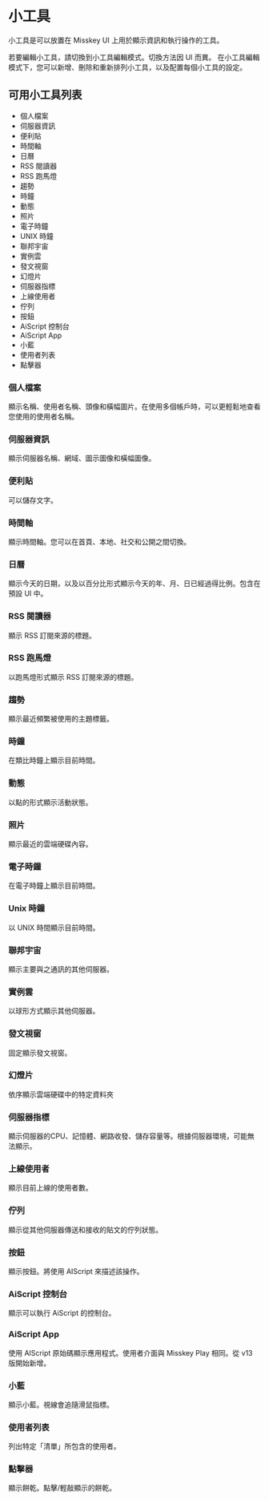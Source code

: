 # 小工具
小工具是可以放置在 Misskey UI 上用於顯示資訊和執行操作的工具。

若要編輯小工具，請切換到小工具編輯模式。切換方法因 UI 而異。
在小工具編輯模式下，您可以新增、刪除和重新排列小工具，以及配置每個小工具的設定。

## 可用小工具列表

- 個人檔案
- 伺服器資訊
- 便利貼
- 時間軸
- 日曆
- RSS 閱讀器
- RSS 跑馬燈
- 趨勢
- 時鐘
- 動態
- 照片
- 電子時鐘
- UNIX 時鐘
- 聯邦宇宙
- 實例雲
- 發文視窗
- 幻燈片
- 伺服器指標
- 上線使用者
- 佇列
- 按鈕
- AiScript 控制台
- AiScript App
- 小藍
- 使用者列表
- 點擊器

### 個人檔案

顯示名稱、使用者名稱、頭像和橫幅圖片。在使用多個帳戶時，可以更輕鬆地查看您使用的使用者名稱。

### 伺服器資訊

顯示伺服器名稱、網域、圖示圖像和橫幅圖像。

### 便利貼

可以儲存文字。

### 時間軸

顯示時間軸。您可以在首頁、本地、社交和公開之間切換。

### 日曆

顯示今天的日期，以及以百分比形式顯示今天的年、月、日已經過得比例。包含在預設 UI 中。

### RSS 閱讀器

顯示 RSS 訂閱來源的標題。

### RSS 跑馬燈

以跑馬燈形式顯示 RSS 訂閱來源的標題。

### 趨勢

顯示最近頻繁被使用的主題標籤。

### 時鐘

在類比時鐘上顯示目前時間。

### 動態

以點的形式顯示活動狀態。

### 照片

顯示最近的雲端硬碟內容。

### 電子時鐘

在電子時鐘上顯示目前時間。

### Unix 時鐘

以 UNIX 時間顯示目前時間。

### 聯邦宇宙

顯示主要與之通訊的其他伺服器。

### 實例雲

以球形方式顯示其他伺服器。

### 發文視窗

固定顯示發文視窗。

### 幻燈片

依序顯示雲端硬碟中的特定資料夾

### 伺服器指標

顯示伺服器的CPU、記憶體、網路收發、儲存容量等。根據伺服器環境，可能無法顯示。

### 上線使用者

顯示目前上線的使用者數。

### 佇列

顯示從其他伺服器傳送和接收的貼文的佇列狀態。

### 按鈕

顯示按鈕。將使用 AIScript 來描述該操作。

### AiScript 控制台

顯示可以執行 AiScript 的控制台。

### AiScript App

使用 AIScript 原始碼顯示應用程式。使用者介面與 Misskey Play 相同。從 v13 版開始新增。

### 小藍

顯示小藍。視線會追隨滑鼠指標。

### 使用者列表

列出特定「清單」所包含的使用者。

### 點擊器

顯示餅乾。點擊/輕敲顯示的餅乾。
